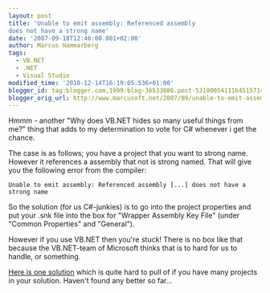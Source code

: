 ```yaml
---
layout: post
title: 'Unable to emit assembly: Referenced assembly
does not have a strong name'
date: '2007-09-18T12:46:00.001+02:00'
author: Marcus Hammarberg
tags:
  - VB.NET
  - .NET
  - Visual Studio
modified_time: '2010-12-14T16:19:05.536+01:00'
blogger_id: tag:blogger.com,1999:blog-36533086.post-5310005411164515714
blogger_orig_url: http://www.marcusoft.net/2007/09/unable-to-emit-assembly-referenced.html
---
```



<div align="left">

Hmmm - another "Why does VB.NET hides so many useful things from me?"
thing that adds to my determination to vote for C# whenever i get the
chance.

The case is as follows; you have a project that you want to strong name.
However it references a assembly that not is strong named. That will
give you the following error from the compiler:

</div>

<div align="left">


`Unable to emit assembly: Referenced assembly [...] does not have a strong name`

</div>

<div align="left">

</div>

<div align="left">

</div>

<div align="left">

So the solution (for us C#-junkies) is to go into the project properties
and put your .snk file into the box for "Wrapper Assembly Key File"
(under "Common Properties" and "General").

</div>

<div align="left">

</div>

<div align="left">

However if you use VB.NET then you're stuck! There is no box like that
because the VB.NET-team of Microsoft thinks that is to hard for us to
handle, or something.

</div>

<div align="left">

</div>

<div align="left">

[Here is one
solution](http://www.novicksoftware.com/TipsAndTricks/tip-vb-net-tlimp-strong-name.htm)
which is quite hard to pull of if you have many projects in your
solution. Haven't found any better so far...

</div>

<div align="left">

</div>

<div align="left">

</div>
